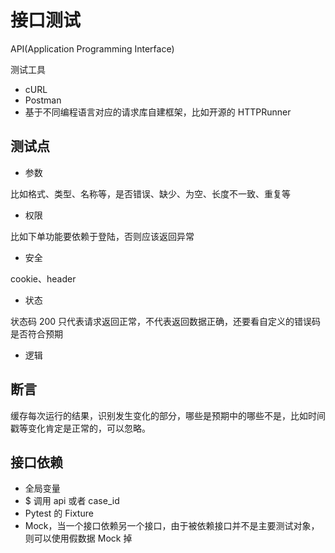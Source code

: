 # 接口测试

API(Application Programming Interface)

测试工具

- cURL
- Postman
- 基于不同编程语言对应的请求库自建框架，比如开源的 HTTPRunner

## 测试点

- 参数

比如格式、类型、名称等，是否错误、缺少、为空、长度不一致、重复等

- 权限

比如下单功能要依赖于登陆，否则应该返回异常

- 安全

cookie、header

- 状态

状态码 200 只代表请求返回正常，不代表返回数据正确，还要看自定义的错误码是否符合预期

- 逻辑

## 断言

缓存每次运行的结果，识别发生变化的部分，哪些是预期中的哪些不是，比如时间戳等变化肯定是正常的，可以忽略。

## 接口依赖

- 全局变量
- $ 调用 api 或者 case_id
- Pytest 的 Fixture
- Mock，当一个接口依赖另一个接口，由于被依赖接口并不是主要测试对象，则可以使用假数据 Mock 掉
